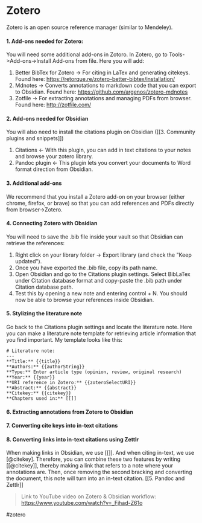 # Zotero

Zotero is an open source reference manager (similar to Mendeley). 

#### 1. Add-ons needed for Zotero:
You will need some additional add-ons in Zotoro. In Zotero, go to Tools->Add-ons->Install Add-ons from file. Here you will add:
1. Better BibTex for Zotero -> For citing in LaTex and generating citekeys. Found here: https://retorque.re/zotero-better-bibtex/installation/
2. Mdnotes -> Converts annotations to markdown code that you can export to Obsidian. Found here: https://github.com/argenos/zotero-mdnotes
3. Zotfile -> For extracting annotations and managing PDFs from browser. Found here: http://zotfile.com/

#### 2. Add-ons needed for Obsidian
You will also need to install the citations plugin on Obsidian ([[3. Community plugins and snippets]])
1. Citations <- With this plugin, you can add in text citations to your notes and browse your zotero library. 
2. Pandoc plugin <- This plugin lets you convert your documents to Word format direction from Obsidian.

#### 3. Additional add-ons
We recommend that you install a Zotero add-on on your browser (either chrome, firefox, or brave) so that you can add references and PDFs directly from browser->Zotero.

#### 4. Connecting Zotero with Obsidian
You will need to save the .bib file inside your vault so that Obsidian can retrieve the references:
1. Right click on your library folder -> Export library (and check the "Keep updated").
2. Once you have exported the .bib file, copy its path name.
3. Open Obsidian and go to the Citations plugin settings. Select BibLaTex under Citation database format and copy-paste the .bib path under Citation database path.
4. Test this by opening a new note and entering control + N. You should now be able to browse your references inside Obsidian.

#### 5. Stylizing the literature note
Go back to the Citations plugin settings and locate the literature note. Here you can make a literature note template for retrieving article information that you find important. My template looks like this:

```
# Literature note:
---
**Title:** {{title}}
**Authors:** {{authorString}}
**Type:** Enter article type (opinion, review, original research)
**Year:** {{year}}
**URI reference in Zotero:** {{zoteroSelectURI}}
**Abstract:** {{abstract}}
**Citekey:** {{citekey}}
**Chapters used in:** [[]]
```

#### 6. Extracting annotations from Zotero to Obsidian



#### 7. Converting cite keys into in-text citations

#### 8. Converting links into in-text citations using Zettlr
When making links in Obsidian, we use [[]]. And when citing in-text, we use [@citekey]. Therefore, you can combine these two features by writing [[@citekey]], thereby making a link that refers to a note where your annotations are. Then, once removing the second bracking and converting the document, this note will turn into an in-text citation.
[[5. Pandoc and Zettlr]]


> Link to YouTube video on Zotero & Obsidian workflow: https://www.youtube.com/watch?v=_Fjhad-Z61o

#zotero

